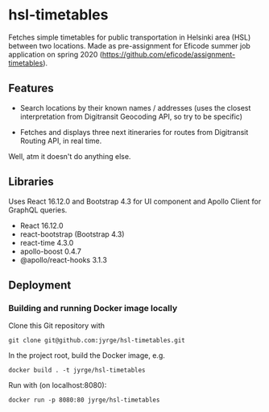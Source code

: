 # hsl-timetables

Fetches simple timetables for public transportation in Helsinki area (HSL) between two locations. Made as pre-assignment for Eficode summer job application on spring 2020 (https://github.com/eficode/assignment-timetables).

## Features

* Search locations by their known names / addresses (uses the closest interpretation from Digitransit Geocoding API, so try to be specific)

* Fetches and displays three next itineraries for routes from Digitransit Routing API, in real time.

Well, atm it doesn't do anything else.

## Libraries

Uses React 16.12.0 and Bootstrap 4.3 for UI component and Apollo Client for GraphQL queries.

* React 16.12.0
* react-bootstrap (Bootstrap 4.3)
* react-time 4.3.0
* apollo-boost 0.4.7
* @apollo/react-hooks 3.1.3

## Deployment

### Building and running Docker image locally

Clone this Git repository with

`git clone git@github.com:jyrge/hsl-timetables.git`

In the project root, build the Docker image, e.g.

`docker build . -t jyrge/hsl-timetables`

Run with (on localhost:8080):

`docker run -p 8080:80 jyrge/hsl-timetables`

